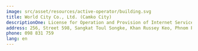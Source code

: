 ```yaml
---
image: src/asset/resources/active-operator/building.svg
title: World City Co., Ltd. (Camko City)
descriptionOne: License for Operation and Provision of Internet Service
address: 256, Street 598, Sangkat Toul Songke, Khan Russey Keo, Phnom Penh (Camko City)
phone: 098 831 759
lang: en
---
```

